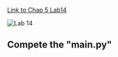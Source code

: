 
[Link to Chap 5 Lab14](https://docs.google.com/presentation/d/1r3h2R9JwK9HK_U2Ia-zncL0BSjHV6Giu6ugNJ6yZpgc/edit#slide=id.g1204f84631c_0_232)

![Lab 14](https://nimbus-screenshots.s3.amazonaws.com/s/51a427cad640b2efbbe1e713dc1e7384.png)

## Compete the "main.py"



